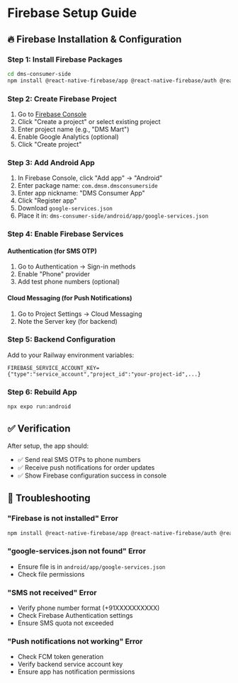 # Firebase Setup Guide

## 🔥 Firebase Installation & Configuration

### Step 1: Install Firebase Packages

```bash
cd dms-consumer-side
npm install @react-native-firebase/app @react-native-firebase/auth @react-native-firebase/messaging
```

### Step 2: Create Firebase Project

1. Go to [Firebase Console](https://console.firebase.google.com/)
2. Click "Create a project" or select existing project
3. Enter project name (e.g., "DMS Mart")
4. Enable Google Analytics (optional)
5. Click "Create project"

### Step 3: Add Android App

1. In Firebase Console, click "Add app" → "Android"
2. Enter package name: `com.dmsm.dmsconsumerside`
3. Enter app nickname: "DMS Consumer App"
4. Click "Register app"
5. Download `google-services.json`
6. Place it in: `dms-consumer-side/android/app/google-services.json`

### Step 4: Enable Firebase Services

#### Authentication (for SMS OTP)
1. Go to Authentication → Sign-in methods
2. Enable "Phone" provider
3. Add test phone numbers (optional)

#### Cloud Messaging (for Push Notifications)
1. Go to Project Settings → Cloud Messaging
2. Note the Server key (for backend)

### Step 5: Backend Configuration

Add to your Railway environment variables:
```
FIREBASE_SERVICE_ACCOUNT_KEY={"type":"service_account","project_id":"your-project-id",...}
```

### Step 6: Rebuild App

```bash
npx expo run:android
```

## ✅ Verification

After setup, the app should:
- ✅ Send real SMS OTPs to phone numbers
- ✅ Receive push notifications for order updates
- ✅ Show Firebase configuration success in console

## 🚨 Troubleshooting

### "Firebase is not installed" Error
```bash
npm install @react-native-firebase/app @react-native-firebase/auth @react-native-firebase/messaging
```

### "google-services.json not found" Error
- Ensure file is in `android/app/google-services.json`
- Check file permissions

### "SMS not received" Error
- Verify phone number format (+91XXXXXXXXXX)
- Check Firebase Authentication settings
- Ensure SMS quota not exceeded

### "Push notifications not working" Error
- Check FCM token generation
- Verify backend service account key
- Ensure app has notification permissions 